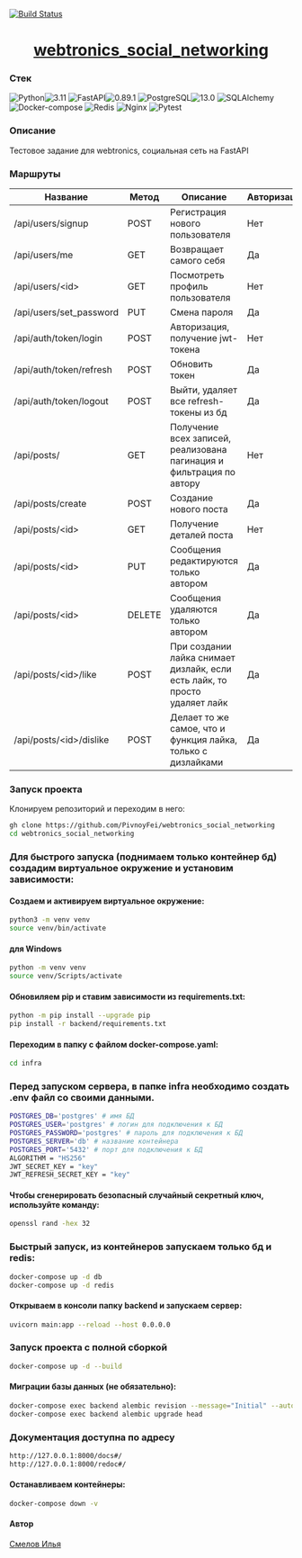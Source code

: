 [![Build Status](https://github.com/PivnoyFei/webtronics_social_networking/actions/workflows/main.yml/badge.svg?branch=main)](https://github.com/PivnoyFei/webtronics_social_networking/actions/workflows/main.yml)

<h1 align="center"><a target="_blank" href="">webtronics_social_networking</a></h1>

### Стек
![Python](https://img.shields.io/badge/Python-171515?style=flat-square&logo=Python)![3.11](https://img.shields.io/badge/3.11-blue?style=flat-square&logo=3.11)
![FastAPI](https://img.shields.io/badge/FastAPI-171515?style=flat-square&logo=FastAPI)![0.89.1](https://img.shields.io/badge/0.89.1-blue?style=flat-square&logo=0.89.1)
![PostgreSQL](https://img.shields.io/badge/PostgreSQL-171515?style=flat-square&logo=PostgreSQL)![13.0](https://img.shields.io/badge/13.0-blue?style=flat-square&logo=13.0)
![SQLAlchemy](https://img.shields.io/badge/SQLAlchemy-171515?style=flat-square&logo=SQLAlchemy)
![Docker-compose](https://img.shields.io/badge/Docker--compose-171515?style=flat-square&logo=Docker)
![Redis](https://img.shields.io/badge/Redis-171515?style=flat-square&logo=Redis)
![Nginx](https://img.shields.io/badge/Nginx-171515?style=flat-square&logo=Nginx)
![Pytest](https://img.shields.io/badge/Pytest-171515?style=flat-square&logo=Pytest)

### Описание
Тестовое задание для webtronics, социальная сеть на FastAPI

### Маршруты
| Название | Метод | Описание | Авторизация |
|----------|-------|----------|-------------|
| /api/users/signup | POST | Регистрация нового пользователя | Нет
| /api/users/me | GET | Возвращает самого себя | Да
| /api/users/&lt;id&gt; | GET | Посмотреть профиль пользователя | Нет
| /api/users/set_password | PUT | Смена пароля | Да
| /api/auth/token/login | POST | Авторизация, получение jwt-токена | Нет
| /api/auth/token/refresh | POST | Обновить токен | Да
| /api/auth/token/logout | POST | Выйти, удаляет все refresh-токены из бд | Да
| /api/posts/ | GET | Получение всех записей, реализована пагинация и фильтрация по автору | Нет
| /api/posts/create | POST | Создание нового поста | Да
| /api/posts/&lt;id&gt; | GET | Получение деталей поста | Нет
| /api/posts/&lt;id&gt; | PUT | Сообщения редактируются только автором | Да
| /api/posts/&lt;id&gt; | DELETE | Сообщения удаляются только автором | Да
| /api/posts/&lt;id&gt;/like | POST | При создании лайка снимает дизлайк, если есть лайк, то просто удаляет лайк | Да
| /api/posts/&lt;id&gt;/dislike | POST | Делает то же самое, что и функция лайка, только с дизлайками | Да


### Запуск проекта
Клонируем репозиторий и переходим в него:
```bash
gh clone https://github.com/PivnoyFei/webtronics_social_networking
cd webtronics_social_networking
```

### Для быстрого запуска (поднимаем только контейнер бд) создадим виртуальное окружение и установим зависимости:
#### Создаем и активируем виртуальное окружение:
```bash
python3 -m venv venv
source venv/bin/activate
```
#### для Windows
```bash
python -m venv venv
source venv/Scripts/activate
```
#### Обновиляем pip и ставим зависимости из requirements.txt:
```bash
python -m pip install --upgrade pip
pip install -r backend/requirements.txt
```

#### Переходим в папку с файлом docker-compose.yaml:
```bash
cd infra
```

### Перед запуском сервера, в папке infra необходимо создать .env файл со своими данными.
```bash
POSTGRES_DB='postgres' # имя БД
POSTGRES_USER='postgres' # логин для подключения к БД
POSTGRES_PASSWORD='postgres' # пароль для подключения к БД
POSTGRES_SERVER='db' # название контейнера
POSTGRES_PORT='5432' # порт для подключения к БД
ALGORITHM = "HS256"
JWT_SECRET_KEY = "key"
JWT_REFRESH_SECRET_KEY = "key"
```

#### Чтобы сгенерировать безопасный случайный секретный ключ, используйте команду:
```bash
openssl rand -hex 32
```


### Быстрый запуск, из контейнеров запускаем только бд и redis:
```bash
docker-compose up -d db
docker-compose up -d redis
```

#### Открываем в консоли папку backend и запускаем сервер:
```bash
uvicorn main:app --reload --host 0.0.0.0
```

### Запуск проекта с полной сборкой
```bash
docker-compose up -d --build
```

#### Миграции базы данных (не обязательно):
```bash
docker-compose exec backend alembic revision --message="Initial" --autogenerate
docker-compose exec backend alembic upgrade head
```

### Документация доступна по адресу
```bash
http://127.0.0.1:8000/docs#/
http://127.0.0.1:8000/redoc#/
```
#### Останавливаем контейнеры:
```bash
docker-compose down -v
```

#### Автор
[Смелов Илья](https://github.com/PivnoyFei)